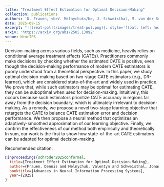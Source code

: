 ```yaml
---
title: "Treatment Effect Estimation for Optimal Decision-Making"
collection: publications
authors: 'D. Frauen, <b>V. Melnychuk</b>, J. Schweisthal, M. van der Schaar, S. Feuerriegel'
date: 2025-09-15
excerpt: "![treat-pol](/images/treat-pol.png){: style='float: left; height: 100px'}"
arxiv: 'https://arxiv.org/abs/2505.13092'
venue: NeurIPS
---
```


Decision-making across various fields, such as medicine, heavily relies on conditional average treatment effects (CATEs). Practitioners commonly make decisions by checking whether the estimated CATE is positive, even though the decision-making performance of modern CATE estimators is poorly understood from a theoretical perspective. In this paper, we study optimal decision-making based on two-stage CATE estimators (e.g., DR-learner), which are considered state-of-the-art and widely used in practice. We prove that, while such estimators may be optimal for estimating CATE, they can be suboptimal when used for decision-making. Intuitively, this occurs because such estimators prioritize CATE accuracy in regions far away from the decision boundary, which is ultimately irrelevant to decision-making. As a remedy, we propose a novel two-stage learning objective that retargets the CATE to balance CATE estimation error and decision performance. We then propose a neural method that optimizes an adaptively-smoothed approximation of our learning objective. Finally, we confirm the effectiveness of our method both empirically and theoretically. In sum, our work is the first to show how state-of-the-art CATE estimators can be adapted for optimal decision-making.

Recommended citation: 
```bibtex
@inproceedings{schroder2025conformal,
  title={Treatment Effect Estimation for Optimal Decision-Making},
  author={Frauen, Dennis and Melnychuk, Valentyn and Schweisthal, Jonas and van der Schaar, Mihaela and Feuerriegel, Stefan},
  booktitle={Advances in Neural Information Processing Systems},
  year={2025}
}
```
